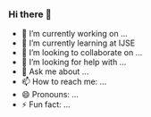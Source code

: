 ### Hi there 👋


- 🔭 I’m currently working on ...
- 🌱 I’m currently learning at IJSE
- 👯 I’m looking to collaborate on ...
- 🤔 I’m looking for help with ...
- 💬 Ask me about ...
- 📫 How to reach me: ...
- 😄 Pronouns: ...
- ⚡ Fun fact: ...

